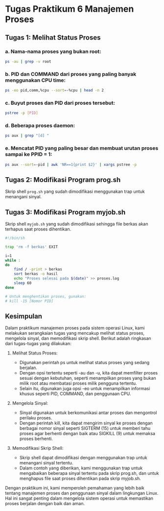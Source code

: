 # Tugas Praktikum 6 Manajemen Proses

## Tugas 1: Melihat Status Proses

### a. Nama-nama proses yang bukan root:

```bash
ps -au | grep -v root
```

### b. PID dan COMMAND dari proses yang paling banyak menggunakan CPU time:

```bash
ps -eo pid,comm,%cpu --sort=-%cpu | head -n 2
```

### c. Buyut proses dan PID dari proses tersebut:

```bash
pstree -p [PID]
```

### d. Beberapa proses daemon:

```bash
ps aux | grep "[d] "
```

### e. Mencatat PID yang paling besar dan membuat urutan proses sampai ke PPID = 1:

```bash
ps aux --sort=-pid | awk 'NR==1{print $2}' | xargs pstree -p
```

## Tugas 2: Modifikasi Program prog.sh

Skrip shell `prog.sh` yang sudah dimodifikasi menggunakan trap untuk menangani sinyal.

## Tugas 3: Modifikasi Program myjob.sh

Skrip shell `myjob.sh` yang sudah dimodifikasi sehingga file berkas akan terhapus saat proses dihentikan.

```bash
#!/bin/sh

trap 'rm -f berkas' EXIT

i=1
while :
do
    find / -print > berkas
    sort berkas -o hasil
    echo "Proses selesai pada $(date)" >> proses.log
    sleep 60
done

# Untuk menghentikan proses, gunakan:
# kill -15 [Nomor PID]
```

## Kesimpulan

Dalam praktikum manajemen proses pada sistem operasi Linux, kami melakukan serangkaian tugas yang mencakup melihat status proses, mengelola sinyal, dan memodifikasi skrip shell. Berikut adalah ringkasan dari tugas-tugas yang dilakukan:

1. Melihat Status Proses:

   - Digunakan perintah ps untuk melihat status proses yang sedang berjalan.
   - Dengan opsi tertentu seperti -au dan -u, kita dapat memfilter proses sesuai dengan kebutuhan, seperti menampilkan proses yang bukan milik root atau membatasi proses milik pengguna tertentu.
   - Selain itu, digunakan juga opsi -eo untuk menampilkan informasi khusus seperti PID, COMMAND, dan penggunaan CPU.

2. Mengelola Sinyal:

   - Sinyal digunakan untuk berkomunikasi antar proses dan mengontrol perilaku proses.
   - Dengan perintah kill, kita dapat mengirim sinyal ke proses dengan berbagai nomor sinyal seperti SIGTERM (15) untuk memberi tahu proses agar berhenti dengan baik atau SIGKILL (9) untuk memaksa proses berhenti.

3. Memodifikasi Skrip Shell:
   - Skrip shell dapat dimodifikasi dengan menggunakan trap untuk menangani sinyal tertentu.
   - Dalam contoh yang diberikan, kami menggunakan trap untuk mengabaikan beberapa sinyal tertentu pada skrip prog.sh, dan untuk menghapus file saat proses dihentikan pada skrip myjob.sh.

Dengan praktikum ini, kami memperoleh pemahaman yang lebih baik tentang manajemen proses dan penggunaan sinyal dalam lingkungan Linux. Hal ini sangat penting dalam mengelola sistem operasi untuk memastikan proses berjalan dengan baik dan aman.
